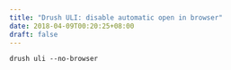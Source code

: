 ```yaml
---
title: "Drush ULI: disable automatic open in browser"
date: 2018-04-09T00:20:25+08:00
draft: false
---
```


```
drush uli --no-browser
```
